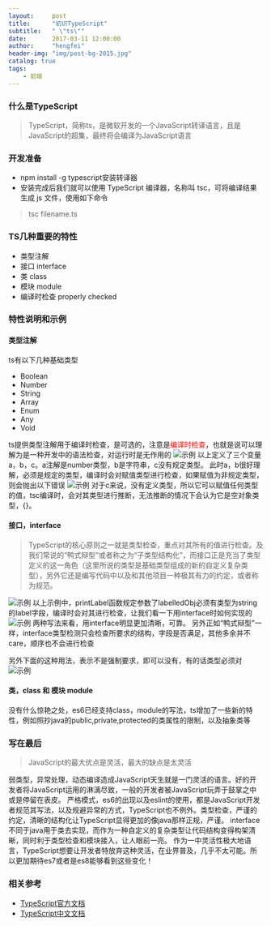 ```yaml
---
layout:     post
title:      "初识TypeScript"
subtitle:   " \"ts\""
date:       2017-03-11 12:00:00
author:     "hengfei"
header-img: "img/post-bg-2015.jpg"
catalog: true
tags:
    - 前端
---
```



### 什么是TypeScript
> TypeScript，简称ts，是微软开发的一个JavaScript转译语言，且是JavaScript的超集，最终将会编译为JavaScript语言

### 开发准备
- npm install -g typescript安装转译器
- 安装完成后我们就可以使用 TypeScript 编译器，名称叫 tsc，可将编译结果生成 js 文件，使用如下命令
> tsc filename.ts

### TS几种重要的特性
- 类型注解  
- 接口 interface
- 类 class
- 模块 module
- 编译时检查 properly checked

### 特性说明和示例
#### 类型注解
ts有以下几种基础类型
  * Boolean
  * Number
  * String
  * Array
  * Enum
  * Any
  * Void

ts提供类型注解用于编译时检查，是可选的，注意是<font color="red">编译时检查</font>，也就是说可以理解为是一种开发中的语法检查，对运行时是无作用的
![示例](../../../../img/type.png)
以上定义了三个变量a，b，c。a注解是number类型，b是字符串，c没有规定类型。
此时a，b很好理解，必须是规定的类型，编译时会对赋值类型进行检查，如果赋值为非规定类型，则会抛出以下错误
![示例](../../../../img/typeerror.png)
对于c来说，没有定义类型，所以它可以赋值任何类型的值，tsc编译时，会对其类型进行推断，无法推断的情况下会认为它是空对象类型，{}。

#### 接口，interface
> TypeScript的核心原则之一就是类型检查，重点对其所有的值进行检查。及我们常说的“鸭式辩型”或者称之为“子类型结构化”，而接口正是充当了类型定义的这一角色（这里所说的类型是基础类型组成的新的自定义复杂类型），另外它还是编写代码中以及和其他项目一种极其有力的约定，或者称为规范。

![示例](../../../../img/inter0.png)
以上示例中，printLabel函数规定参数了labelledObj必须有类型为string的label字段，编译时会对其进行检查，让我们看一下用interface时如何实现的
![示例](../../../../img/inter1.png)
两种写法来看，用interface明显更加清晰，可靠。
另外正如“鸭式辩型”一样，interface类型检测只会检查所要求的结构，字段是否满足，其他多余并不care，顺序也不会进行检查

另外下面的这种用法，表示不是强制要求，即可以没有，有的话类型必须对
![示例](../../../../img/inter2.png)

#### 类，class 和 模块 module
没有什么惊艳之处，es6已经支持class，module的写法，ts增加了一些新的特性，例如照抄java的public,private,protected的类属性的限制，以及抽象类等

### 写在最后
> JavaScript的最大优点是灵活，最大的缺点是太灵活

弱类型，异常处理，动态编译造成JavaScript天生就是一门灵活的语言。好的开发者将JavaScript运用的淋漓尽致，一般的开发者被JavaScript玩弄于鼓掌之中或是停留在表皮。
严格模式，es6的出现以及eslint的使用，都是JavaScript开发者规范其写法，以及规避异常的方式，TypeScript也不例外。类型检查，严谨的约定，清晰的结构化让TypeScript显得更加的像java那样正规，严谨。
interface不同于java用于类去实现，而作为一种自定义的复杂类型让代码结构变得构架清晰，同时利于类型检查和模块接入，让人眼前一亮。
作为一中灵活性极大地语言，TypeScript想要让开发者特放弃这种灵活，在业界普及，几乎不太可能。所以更加期待es7或者是es8能够看到这些变化！


### 相关参考
- [TypeScript官方文档](http://typescript.codeplex.com/documentation)
- [TypeScript中文文档](https://zhongsp.gitbooks.io/typescript-handbook/content/index.html)


